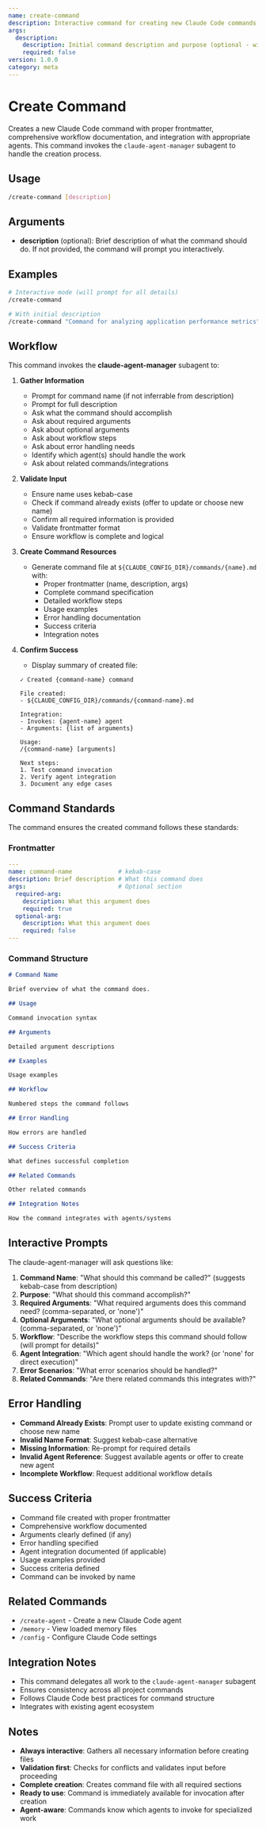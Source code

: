 ```yaml
---
name: create-command
description: Interactive command for creating new Claude Code commands with proper structure, documentation, and workflow definition
args:
  description:
    description: Initial command description and purpose (optional - will prompt if not provided)
    required: false
version: 1.0.0
category: meta
---
```


# Create Command

Creates a new Claude Code command with proper frontmatter, comprehensive workflow documentation, and integration with appropriate agents. This command invokes the `claude-agent-manager` subagent to handle the creation process.

## Usage

```bash
/create-command [description]
```

## Arguments

- **description** (optional): Brief description of what the command should do. If not provided, the command will prompt you interactively.

## Examples

```bash
# Interactive mode (will prompt for all details)
/create-command

# With initial description
/create-command "Command for analyzing application performance metrics"
```

## Workflow

This command invokes the **claude-agent-manager** subagent to:

1. **Gather Information**
    - Prompt for command name (if not inferrable from description)
    - Prompt for full description
    - Ask what the command should accomplish
    - Ask about required arguments
    - Ask about optional arguments
    - Ask about workflow steps
    - Ask about error handling needs
    - Identify which agent(s) should handle the work
    - Ask about related commands/integrations

2. **Validate Input**
    - Ensure name uses kebab-case
    - Check if command already exists (offer to update or choose new name)
    - Confirm all required information is provided
    - Validate frontmatter format
    - Ensure workflow is complete and logical

3. **Create Command Resources**
    - Generate command file at `${CLAUDE_CONFIG_DIR}/commands/{name}.md` with:
        - Proper frontmatter (name, description, args)
        - Complete command specification
        - Detailed workflow steps
        - Usage examples
        - Error handling documentation
        - Success criteria
        - Integration notes

4. **Confirm Success**
    - Display summary of created file:

    ```text
    ✓ Created {command-name} command

    File created:
    - ${CLAUDE_CONFIG_DIR}/commands/{command-name}.md

    Integration:
    - Invokes: {agent-name} agent
    - Arguments: {list of arguments}

    Usage:
    /{command-name} [arguments]

    Next steps:
    1. Test command invocation
    2. Verify agent integration
    3. Document any edge cases
    ```

## Command Standards

The command ensures the created command follows these standards:

### Frontmatter

```yaml
---
name: command-name             # kebab-case
description: Brief description # What this command does
args:                          # Optional section
  required-arg:
    description: What this argument does
    required: true
  optional-arg:
    description: What this argument does
    required: false
---
```

### Command Structure

```markdown
# Command Name

Brief overview of what the command does.

## Usage

Command invocation syntax

## Arguments

Detailed argument descriptions

## Examples

Usage examples

## Workflow

Numbered steps the command follows

## Error Handling

How errors are handled

## Success Criteria

What defines successful completion

## Related Commands

Other related commands

## Integration Notes

How the command integrates with agents/systems
```

## Interactive Prompts

The claude-agent-manager will ask questions like:

1. **Command Name**: "What should this command be called?" (suggests kebab-case from description)
2. **Purpose**: "What should this command accomplish?"
3. **Required Arguments**: "What required arguments does this command need? (comma-separated, or 'none')"
4. **Optional Arguments**: "What optional arguments should be available? (comma-separated, or 'none')"
5. **Workflow**: "Describe the workflow steps this command should follow (will prompt for details)"
6. **Agent Integration**: "Which agent should handle the work? (or 'none' for direct execution)"
7. **Error Scenarios**: "What error scenarios should be handled?"
8. **Related Commands**: "Are there related commands this integrates with?"

## Error Handling

- **Command Already Exists**: Prompt user to update existing command or choose new name
- **Invalid Name Format**: Suggest kebab-case alternative
- **Missing Information**: Re-prompt for required details
- **Invalid Agent Reference**: Suggest available agents or offer to create new agent
- **Incomplete Workflow**: Request additional workflow details

## Success Criteria

- Command file created with proper frontmatter
- Comprehensive workflow documented
- Arguments clearly defined (if any)
- Error handling specified
- Agent integration documented (if applicable)
- Usage examples provided
- Success criteria defined
- Command can be invoked by name

## Related Commands

- `/create-agent` - Create a new Claude Code agent
- `/memory` - View loaded memory files
- `/config` - Configure Claude Code settings

## Integration Notes

- This command delegates all work to the `claude-agent-manager` subagent
- Ensures consistency across all project commands
- Follows Claude Code best practices for command structure
- Integrates with existing agent ecosystem

## Notes

- **Always interactive**: Gathers all necessary information before creating files
- **Validation first**: Checks for conflicts and validates input before proceeding
- **Complete creation**: Creates command file with all required sections
- **Ready to use**: Command is immediately available for invocation after creation
- **Agent-aware**: Commands know which agents to invoke for specialized work

